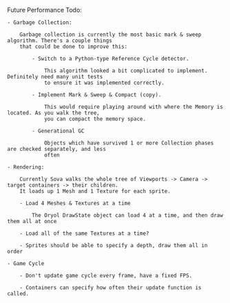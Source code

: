 
Future Performance Todo:

    - Garbage Collection:
    
        Garbage collection is currently the most basic mark & sweep algorithm. There's a couple things
        that could be done to improve this:
        
            - Switch to a Python-type Reference Cycle detector.
            
                This algorithm looked a bit complicated to implement. Definitely need many unit tests
                to ensure it was implemented correctly.
                
            - Implement Mark & Sweep & Compact (copy).
            
                This would require playing around with where the Memory is located. As you walk the tree,
                you can compact the memory space.
                
            - Generational GC
            
                Objects which have survived 1 or more Collection phases are checked separately, and less
                often
                
    - Rendering:
    
        Currently Sova walks the whole tree of Viewports -> Camera -> target containers -> their children.
        It loads up 1 Mesh and 1 Texture for each sprite.
        
        - Load 4 Meshes & Textures at a time
        
            The Oryol DrawState object can load 4 at a time, and then draw them all at once
            
        - Load all of the same Textures at a time?
        
        - Sprites should be able to specify a depth, draw them all in order
        
    - Game Cycle
    
        - Don't update game cycle every frame, have a fixed FPS.
        
        - Containers can specify how often their update function is called.
            
                